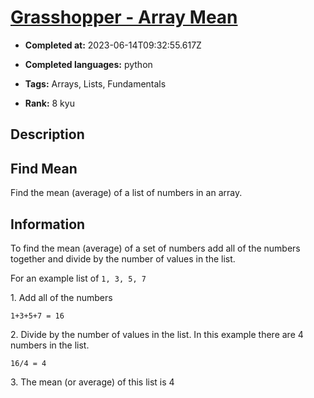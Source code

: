 # [Grasshopper - Array Mean](https://www.codewars.com/kata/55d277882e139d0b6000005d)

- **Completed at:** 2023-06-14T09:32:55.617Z

- **Completed languages:** python

- **Tags:** Arrays, Lists, Fundamentals

- **Rank:** 8 kyu

## Description

## Find Mean

Find the mean (average) of a list of numbers in an array.

## Information

To find the mean (average) of a set of numbers add all of the numbers together and divide by the number of values in the list.

For an example list of `1, 3, 5, 7`

<span>1.</span> Add all of the numbers

```
1+3+5+7 = 16
```

<span>2.</span> Divide by the number of values in the list. In this example there are 4 numbers in the list.

```
16/4 = 4
```

<span>3.</span> The mean (or average) of this list is 4